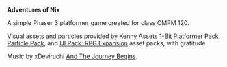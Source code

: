 **Adventures of Nix**

A simple Phaser 3 platformer game created for class CMPM 120.

Visual assets and particles provided by Kenny Assets [1-Bit Platformer Pack](https://kenney.nl/assets/1-bit-platformer-pack), [Particle Pack](https://kenney.nl/assets/particle-pack), and [UI Pack: RPG Expansion](https://kenney.nl/assets/ui-pack-rpg-expansion) asset packs, with gratitude. 

Music by xDeviruchi [And The Journey Begins](https://xdeviruchi.itch.io/8-bit-fantasy-adventure-music-pack).